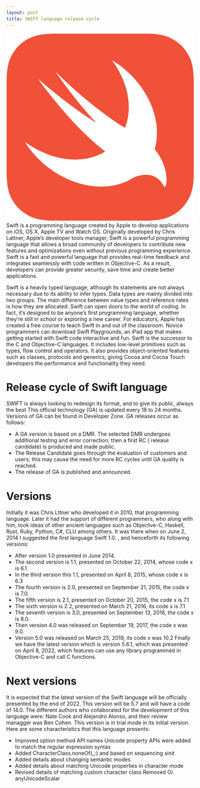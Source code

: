 ```yaml
---
layout: post
title: SWIFT language release cycle
---
```

<div class="row">
    <div class="col-sm-2">
        <img src="/images/swift-logo.png" alt="SWIFT lang logo"/>
    </div>
    <div class="col-sm-10">
        Swift is a programming language created by Apple to develop applications on iOS, OS X, Apple TV and Watch OS. Originally developed by Chris Lattner, Apple’s developer tools manager, Swift is a powerful programming language that allows a broad community of developers to contribute new features and optimizations even without previous programming experience. Swift is a fast and powerful language that provides real-time feedback and integrates seamlessly with code written in Objective-C. As a result, developers can provide greater security, save time and create better applications.
    </div>
</div>

<meta property="og:title" content="Swift Programming Language" />
<meta property="og:description" content="Swift is a powerful and intuitive programming language developed by Apple for iOS, macOS, watchOS, and tvOS applications. It combines the performance and efficiency of compiled languages with the simplicity and interactivity of scripting languages." />
<meta property="og:type" content="article" />
<meta property="og:url" content="https://blog.released.info/2022/03/01/Switf.html" />
<meta property="og:image" content="https://blog.released.info/images/swift-logo.png" />
<meta property="article:author" content="Released.info Blog Team" />
<meta property="article:published_time" content="2022-03-01" />


Swift is a heavily typed language, although its statements are not always necessary due to its ability to infer types.
Data types are mainly divided into two groups. The main difference between value types and reference rates is how they
are allocated.
Swift can open doors to the world of coding. In fact, it’s designed to be anyone’s first programming language, whether
they’re still in school or exploring a new career. For educators, Apple has created a free course to teach Swift in and
out of the classroom. Novice programmers can download Swift Playgrounds, an iPad app that makes getting started with
Swift code interactive and fun.
Swift is the successor to the C and Objective-C languages. It includes low-level primitives such as types, flow control
and operators. It also provides object-oriented features such as classes, protocols and generics, giving Cocoa and Cocoa
Touch developers the performance and functionality they need.

# Release cycle of Swift language

SWIFT is always looking to redesign its format, and to give its public, always the best This official technology (GA) is
updated every 18 to 24 months. Versions of GA can be found in Developer Zone. GA releases occur as follows:

* A GA version is based on a DMR. The selected DMR undergoes additional testing and error correction; then a first RC (
  release candidate) is produced and made public.
* The Release Candidate goes through the evaluation of customers and users; this may cause the need for more RC cycles
  until GA quality is reached.
* The release of GA is published and announced.

# Versions

Initially it was Chris Lttner who developed it in 2010, that programming language. Later it had the support of different
programmers, who along with him, took ideas of other ancient languages such as Objective-C, Haskell, Rust, Ruby, Python,
C#, CLU among others.
It was there when on June 2, 2014 I suggested the first language Swift 1.0. , and henceforth its following versions:

* After version 1.0 presented in June 2014.
* The second version is 1.1, presented on October 22, 2014, whose code x is 6.1
* In the third version this 1.1, presented on April 8, 2015, whose code x is 6.3
* The fourth version is 2.0, presented on September 21, 2015, the code x is 7.0.
* The fifth version is 2.1, presented on October 20, 2015, the code x is 7.1
* The sixth version is 2.2, presented on March 21, 2016, its code x is 7.1
* The seventh version is 3.0, presented on September 13, 2016, the code x is 8.0.
* Then version 4.0 was released on September 19, 2017, the code x was 9.0.
* Version 5.0 was released on March 25, 2019, its code x was 10.2
  Finally we have the latest version which is version 5.6.1, which was presented on April 8, 2022, which features can
  use any library programmed in Objective-C and call C functions.

# Next versions

It is expected that the latest version of the Swift language will be officially presented by the end of 2022. This
version will be 5.7 and will have a code of 14.0. The different authors who collaborated for the development of this
language were: Nate Cook and Alejandro Alonso, and their review managger was Ben Cohen.
This version is in trial mode in its initial version.
Here are some characteristics that this language presents:

* Improved option method API names Unicode property APIs were added to match the regular expression syntax
* Added CharacterClass.noneOf(_:) and based on sequencing sinit
* Added details about changing semantic modes
* Added details about matching Unicode properties in character mode
* Revised details of matching custom character class Removed O/. anyUnicodeScalar
